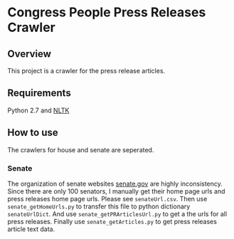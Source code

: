 # Congress People Press Releases Crawler
## Overview
This project is a crawler for the press release articles. 
## Requirements
Python 2.7 and [NLTK](http://www.nltk.org/)
## How to use
The crawlers for house and senate are seperated. 
### Senate
The organization of senate websites [senate.gov](https://www.senate.gov/) are highly inconsistency. Since there are only 100 senators, I manually get their home page urls and press releases home page urls. Please see `senateUrl.csv`. Then use `senate_getHomeUrls.py` to transfer this file to python dictionary `senateUrlDict`. And use `senate_getPRArticlesUrl.py` to get a the urls for all press releases. Finally use `senate_getArticles.py` to get press releases article text data.
